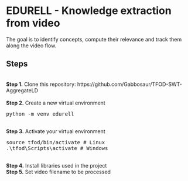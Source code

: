 # EDURELL - Knowledge extraction from video
<p>The goal is to identify concepts, compute their relevance and track them along the video flow.

## Steps
<br />
<b>Step 1.</b> Clone this repository: https://github.com/Gabbosaur/TFOD-SWT-AggregateLD
<br/><br/>
<b>Step 2.</b> Create a new virtual environment 
<pre>
python -m venv edurell
</pre> 
<br/>
<b>Step 3.</b> Activate your virtual environment
<pre>
source tfod/bin/activate # Linux
.\tfod\Scripts\activate # Windows 
</pre>
<br/>
<b>Step 4.</b> Install libraries used in the project
<br/>
<b>Step 5.</b> Set video filename to be processed
<br/>
